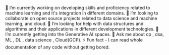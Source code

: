 🔭 I’m currently working on developing skills and proficiency related to machine learning and it's integration in different domains.
👯 I’m looking to collaborate on open source projects related to data science and machine learning, and cloud.
🤝 I’m looking for help with data structures and algorithms and their applications in different development technologies.
🌱 I’m currently getting into the Generative AI spaces.
💬 Ask me about cp , dsa, ML , DL , data science , Cloud(GCP).
⚡ Fun fact - I can read whole documentation of any code without getting bored.

<!---
GaneshShindee/GaneshShindee is a ✨ special ✨ repository because its `README.md` (this file) appears on your GitHub profile.
You can click the Preview link to take a look at your changes.
--->
